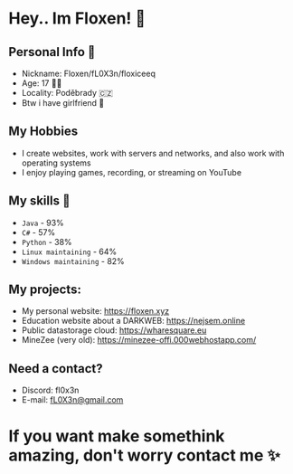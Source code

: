 # Hey.. Im Floxen! 👋

## Personal Info 🌟

- Nickname: Floxen/fL0X3n/floxiceeq
- Age: 17 🙋‍♂️
- Locality: Poděbrady 🇨🇿
- Btw i have girlfriend 👫

## My Hobbies

- I create websites, work with servers and networks, and also work with operating systems
- I enjoy playing games, recording, or streaming on YouTube

## My skills 💪

  - ` Java ` - 93%
  - ` C# ` - 57%
  - ` Python ` - 38%
  - ` Linux maintaining ` - 64%
  - ` Windows maintaining ` - 82%

## My projects:

  - My personal website: <https://floxen.xyz>  
  - Education website about a DARKWEB: <https://nejsem.online>
  - Public datastorage cloud: <https://wharesquare.eu>
  - MineZee (very old): <https://minezee-offi.000webhostapp.com/>

## Need a contact?

  - Discord: fl0x3n
  - E-mail: fL0X3n@gmail.com

# If you want make somethink amazing, don't worry contact me ✨
